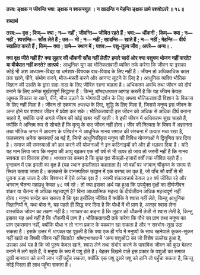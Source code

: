  **तरव: ङ्क्षक न जीवन्ति भषा: ङ्क्षक न श्वसन्त्युत ।** **न खादन्ति न मेहन्ति ङ्क्षक ग्रामे पशवोऽपरे ॥ १८॥** 

**शब्दार्थ** 

**तरव:—** **वृक्ष** **; किम्—** **क्या** **; न—** **नहीं** **; जीवन्ति—** **जीवित रहते हैं** **; भषा:—** **धौंकनी** **; किम्—** **क्या** **; न—** **नहीं** **; श्वसन्ति—** **साँस** **लेते हैं** **; उत—** **भी** **; न—** **नहीं** **; खादन्ति—** **खाते हैं** **; न—** **नहीं** **; मेहन्ति—** **वीर्य स्खलित करते हैं** **; किम्—** **क्या** **; ग्रामे—** **स्थान में** **;** **पशव:—** **पशु-तुल्य जीव** **; अपरे—** **अन्य।** **.** 

**क्या वृक्ष जीते नहीं हैं? क्या लुहार की धौंकनी साँस नहीं लेती? हमारे चारों ओर क्या** **पशुगण भोजन नहीं करते? या वीर्यपात नहीं करते?** **तात्पर्य :** आधुनिक युग का भौतिकतावादी व्यक्ति तर्क करेगा कि जीवन या इसका कोई भी अंश अध्यात्म-विद्या या धर्मशाष-विषयक वाद-विवाद के लिए नहीं है। जीवन तो अधिकाधिक काल तक खाने, पीने, संभोग करने, मौज-मस्ती करने और आनन्द लूटने के लिए है। आधुनिक व्यक्ति भौतिक विज्ञान की उन्नति के द्वारा सदा-सदा के लिए जीवित रहना चाहता है। अधिकतम अवधि तथा जीवन को दीर्घ बनाने के लिए अनेक मूर्खतापूर्ण सिद्धान्त हैं। किन्तु *श्रीमद्भागवत* आगाह करती है कि यह जीवन केवल आॢथक विकास या खाने, पीने, मौज उड़ाने के भोगवादी दर्शन के लिए अथवा भौतिकतावादी विज्ञान के विकास के लिए नहीं मिला है। जीवन तो एकमात्र *तपस्या* के लिए, शुद्धि के लिए मिला है, जिससे मनुष्य इस जीवन के अन्त होने पर शाश्वत जीवन में प्रवेश कर सके। भौतिकतावादी इस जीवन को अधिक से अधिक दीर्घ बनाना चाहते हैं, क्योंकि उन्हें अगले जीवन की कोई खबर नहीं रहती। वे इसी जीवन में अधिकतम सुख चाहते हैं, क्योंकि वे अन्तिम रूप से सोचते हैं कि मृत्यु के बाद जीवन नहीं होता। जीव की नित्यता के विषय में अज्ञानता तथा भौतिक जगत में आवरण के परिवर्तन ने आधुनिक मानव समाज की संरचना में उत्पात मचा रखा है, फलस्वरुप अनेक समस्याएँ आ गई हैं, जिन्हें आधुनिकीकृत मनुष्य की विविध योजनाओं ने द्विगुणित कर दिया है। समाज की समस्याओं को हल करने की योजनाओं ने इन कठिनाइयों को और ही भड़का दिया है। यदि यह मान लिया जाय कि मनुष्य की आयु बढ़कर एक सौ वर्ष से भी ऊपर हो जाय तो जरुरी नहीं है कि मानव सवयता का विकास होगा। *भागवत* का कथन है कि कुछ वृक्ष सैकड़ों-हजारों वर्षों तक जीवित रहते हैं। वृन्दावन में एक इमली का वृक्ष है (यह स्थान इमलीताल कहलाता है) जो वहाँ पर भगवान् श्रीकृष्ण के समय से स्थित बताया जाता है। कलकत्ते के वानस्पतिक उद्यान में एक बरगद का वृक्ष है, जो पाँच सौ वर्षों से भी पुराना कहा जाता है और विश्वभर में ऐसे अनेक वृक्ष हैं। स्वामी शंकाराचार्य केवल ३२ वर्ष जीवित रहे और भगवान् चैतन्य महाप्रभु केवल ४८ वर्ष रहे। तो क्या इसका अर्थ यह हुआ कि उपर्युक्त वृक्षों का दीर्घजीवन शंकर या चैतन्य से अधिक महत्त्वपूर्ण है? बिना आध्यात्मिक महत्त्व के दीर्घजीवन अधिक महत्त्वपूर्ण नहीं होता। मनुष्य सन्देह कर सकता है कि वृक्ष इसीलिए जीवित हैं क्योंकि वे श्वास नहीं लेते, किन्तु आधुनिक विज्ञानियों ने, यथा बोस ने, यह पहले ही सिद्ध कर दिया है कि पौधों में भी प्राण है, अतएव श्वास लेना वास्तविक जीवन का लक्षण नहीं है। *भागवत* का कहना है कि लुहार की धौंकनी तेजी से श्वास लेती है, किन्तु इसका यह अर्थ नहीं है कि धौंकनी में प्राण है। भौतिकतावादी तर्क करेगा कि पौधे का प्राण तथा मनुष्य का प्राण एकसमान नहीं, क्योंकि पौधा न तो नाना प्रकार के पकवान खा सकता है और न सश्भोग-सुख उठा सकता है। इसके उत्तर में *भागवत* यह पूछती है कि क्या एक ही गाँव में मनुष्यों के साथ रहनेवाले कूकर-सूकर नहीं खाते या विषयी जीवन नहीं बिताते? *श्रीमद्भागवत* में 'अन्य पशुओंÓ का जो विशेष उल्लेख हुआ है, उसका अर्थ यह है कि जो पुरुष केवल खाने, श्वास लेने तथा संभोग करने के पाशविक जीवन को कुछ बेहतर बनाने में लगे रहते हैं, वे मनुष्य के रूप में पशु होते हैं। बेहतर दिखने वाले इस प्रकार के पशुओं का समाज दुखी मानवता को कभी लाभ नहीं पहुँच सकता, क्योंकि एक पशु दूसरे पशु को हानि तो पहुँचा सकता है, किन्तु कोई विरला ही लाभ पहुँचा सकता है। 